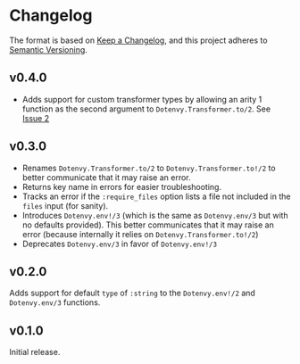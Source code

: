 # Changelog

The format is based on [Keep a Changelog](https://keepachangelog.com/en/1.0.0/),
and this project adheres to [Semantic Versioning](https://semver.org/spec/v2.0.0.html).

## v0.4.0

- Adds support for custom transformer types by allowing an arity 1 function as the second argument to `Dotenvy.Transformer.to/2`. See [Issue 2](https://github.com/fireproofsocks/dotenvy/issues/2)

## v0.3.0

- Renames `Dotenvy.Transformer.to/2` to `Dotenvy.Transformer.to!/2` to better communicate that it may raise an error.
- Returns key name in errors for easier troubleshooting.
- Tracks an error if the `:require_files` option lists a file not included in the `files` input (for sanity).
- Introduces `Dotenvy.env!/3` (which is the same as `Dotenvy.env/3` but with no defaults provided). This better communicates that it may raise an error (because internally it relies on `Dotenvy.Transformer.to!/2`)
- Deprecates `Dotenvy.env/3` in favor of `Dotenvy.env!/3`

## v0.2.0

Adds support for default `type` of `:string` to the `Dotenvy.env!/2` and `Dotenvy.env/3` functions.

## v0.1.0

Initial release.
